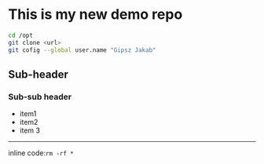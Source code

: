 # This is my new demo repo

```bash
cd /opt
git clone <url>
git cofig --global user.name "Gipsz Jakab"
```

## Sub-header
### Sub-sub header
- item1
- item2
- item 3

---

inline code:`rm -rf *`
